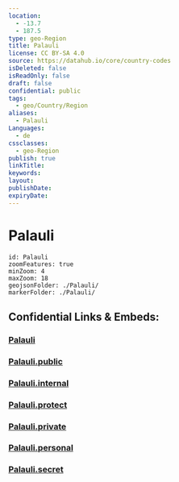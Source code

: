 ```yaml
---
location:
  - -13.7
  - 187.5
type: geo-Region
title: Palauli
license: CC BY-SA 4.0
source: https://datahub.io/core/country-codes
isDeleted: false
isReadOnly: false
draft: false
confidential: public
tags:
  - geo/Country/Region
aliases:
  - Palauli
Languages:
  - de
cssclasses:
  - geo-Region
publish: true
linkTitle:
keywords:
layout:
publishDate:
expiryDate:
---
```


# Palauli

```leaflet
id: Palauli
zoomFeatures: true 
minZoom: 4 
maxZoom: 18
geojsonFolder: ./Palauli/
markerFolder: ./Palauli/
```


## Confidential Links & Embeds: 

### [Palauli](/_Standards/Earth/Continent/Oceania/Polynesia/Samoa/Districts~Samoa/Palauli.md) 

### [Palauli.public](/_public/Earth/Continent/Oceania/Polynesia/Samoa/Districts~Samoa/Palauli.public.md) 

### [Palauli.internal](/_internal/Earth/Continent/Oceania/Polynesia/Samoa/Districts~Samoa/Palauli.internal.md) 

### [Palauli.protect](/_protect/Earth/Continent/Oceania/Polynesia/Samoa/Districts~Samoa/Palauli.protect.md) 

### [Palauli.private](/_private/Earth/Continent/Oceania/Polynesia/Samoa/Districts~Samoa/Palauli.private.md) 

### [Palauli.personal](/_personal/Earth/Continent/Oceania/Polynesia/Samoa/Districts~Samoa/Palauli.personal.md) 

### [Palauli.secret](/_secret/Earth/Continent/Oceania/Polynesia/Samoa/Districts~Samoa/Palauli.secret.md)

